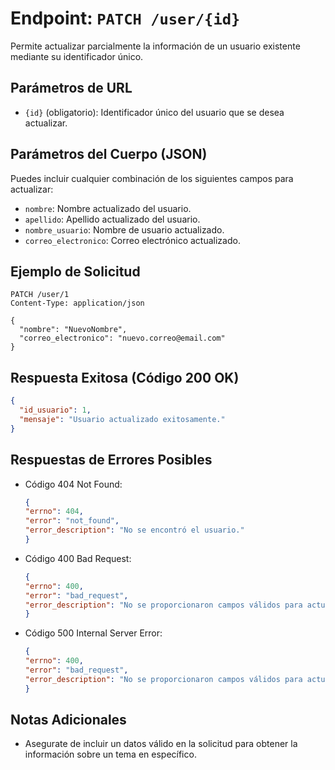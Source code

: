# Endpoint: `PATCH /user/{id}`

Permite actualizar parcialmente la información de un usuario existente mediante su identificador único.

## Parámetros de URL
-  `{id}` (obligatorio): Identificador único del usuario que se desea actualizar.

## Parámetros del Cuerpo (JSON)
Puedes incluir cualquier combinación de los siguientes campos para actualizar:
- `nombre`: Nombre actualizado del usuario.
- `apellido`: Apellido actualizado del usuario.
- `nombre_usuario`: Nombre de usuario actualizado.
- `correo_electronico`: Correo electrónico actualizado.

## Ejemplo de Solicitud
```http
PATCH /user/1
Content-Type: application/json

{
  "nombre": "NuevoNombre",
  "correo_electronico": "nuevo.correo@email.com"
}
```

## Respuesta Exitosa (Código 200 OK)
```json
{
  "id_usuario": 1,
  "mensaje": "Usuario actualizado exitosamente."
}
```

## Respuestas de Errores Posibles
- Código 404 Not Found:

  ```json
  {
  "errno": 404,
  "error": "not_found",
  "error_description": "No se encontró el usuario."
  }
  ```

- Código 400 Bad Request:
  ```json
  {
  "errno": 400,
  "error": "bad_request",
  "error_description": "No se proporcionaron campos válidos para actualizar."
  }
  ``` 


- Código 500 Internal Server Error:
  ```json
  {
  "errno": 400,
  "error": "bad_request",
  "error_description": "No se proporcionaron campos válidos para actualizar."
  }
  ``` 

## Notas Adicionales

- Asegurate de incluir un datos válido en la solicitud para obtener la información
  sobre un tema en específico.